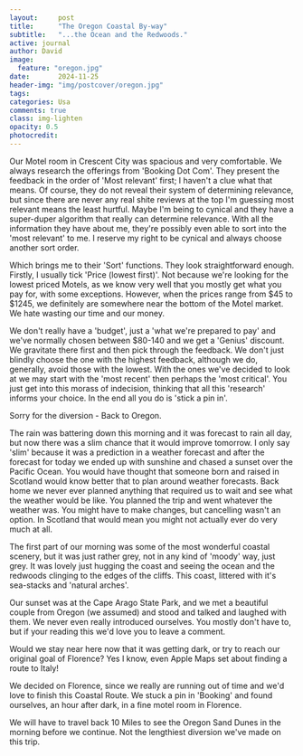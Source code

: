 ```yaml
---
layout:     post
title:      "The Oregon Coastal By-way"
subtitle:   "...the Ocean and the Redwoods."
active: journal
author: David
image:
  feature: "oregon.jpg"
date:       2024-11-25
header-img: "img/postcover/oregon.jpg"
tags: 
categories: Usa
comments: true
class: img-lighten 
opacity: 0.5
photocredit:
---
```


Our Motel room in Crescent City was spacious and very comfortable. We always research the offerings from 'Booking Dot Com'. They present the feedback in the order of 'Most relevant' first; I haven't a clue what that means. Of course, they do not reveal their system of determining relevance, but since there are never any real shite reviews at the top I'm guessing most relevant means the least hurtful. Maybe I'm being to cynical and they have a super-duper algorithm that really can determine relevance. With all the information they have about me, they're possibly even able to sort into the 'most relevant' to me. I reserve my right to be cynical and always choose another sort order.

Which brings me to their 'Sort' functions. They look straightforward enough. Firstly, I usually tick 'Price (lowest first)'. Not because we're looking for the lowest priced Motels, as we know very well that you mostly get what you pay for, with some exceptions. However, when the prices range from $45 to $1245, we definitely are somewhere near the bottom of the Motel market. We hate wasting our time and our money.

We don't really have a 'budget', just a 'what we're prepared to pay' and we've normally chosen between $80-140 and we get a 'Genius' discount. We gravitate there first and then pick through the feedback. We don't just blindly choose the one with the highest feedback, although we do, generally, avoid those with the lowest. With the ones we've decided to look at we may start with the 'most recent' then perhaps the 'most critical'. You just get into this morass of indecision, thinking that all this 'research' informs your choice. In the end all you do is 'stick a pin in'.

Sorry for the diversion - Back to Oregon.

The rain was battering down this morning and it was forecast to rain all day, but now there was a slim chance that it would improve tomorrow. I only say 'slim' because it was a prediction in a weather forecast and after the forecast for today we ended up with sunshine and chased a sunset over the Pacific Ocean. You would have thought that someone born and raised in Scotland would know better that to plan around weather forecasts. Back home we never ever planned anything that required us to wait and see what the weather would be like. You planned the trip and went whatever the weather was. You might have to make changes, but cancelling wasn't an option. In Scotland that would mean you might not actually ever do very much at all.

The first part of our morning was some of the most wonderful coastal scenery, but it was just rather grey, not in any kind of 'moody' way, just grey. It was lovely just hugging the coast and seeing the ocean and the redwoods clinging to the edges of the cliffs. This coast, littered with it's sea-stacks and 'natural arches'. 

Our sunset was at the Cape Arago State Park, and we met a beautiful couple from Oregon (we assumed) and stood and talked and laughed with them. We never even really introduced ourselves. You mostly don't have to, but if your reading this we'd love you to leave a comment.

Would we stay near here now that it was getting dark, or try to reach our original goal of Florence? Yes I know, even Apple Maps set about finding a route to Italy!

We decided on Florence, since we really are running out of time and we'd love to finish this Coastal Route. We stuck a pin in 'Booking' and found ourselves, an hour after dark, in a fine motel room in Florence.

We will have to travel back 10 Miles to see the Oregon Sand Dunes in the morning before we continue. Not the lengthiest diversion we've made on this trip.









